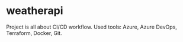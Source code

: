 # weatherapi

Project is all about CI/CD workflow. Used tools: Azure, Azure DevOps, Terraform, Docker, Git.
